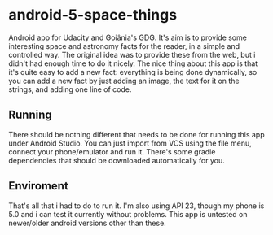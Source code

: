 # android-5-space-things
Android app for Udacity and Goiânia's GDG. It's aim is to provide some interesting space and astronomy facts for the reader, in a simple and controlled way. The original idea was to provide these from the web, but i didn't had enough time to do it nicely. The nice thing about this app is that it's quite easy to add a new fact: everything is being done dynamically, so you can add a new fact by just adding an image, the text for it on the strings, and adding one line of code.

## Running
There should be nothing different that needs to be done for running this app under Android Studio. You can just import from VCS using the file menu, connect your phone/emulator and run it. There's some gradle dependendies that should be downloaded automatically for you. 

## Enviroment
That's all that i had to do to run it. I'm also using API 23, though my phone is 5.0 and i can test it currently without problems. This app is untested on newer/older android versions other than these.
